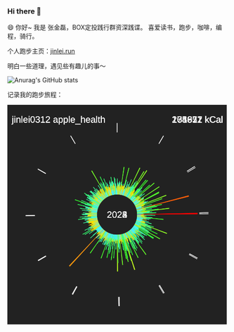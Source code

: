 ### Hi there 👋


😄 你好~ 我是 张金磊，BOX定投践行群资深践谍。 喜爱读书，跑步，咖啡，编程，骑行。 

个人跑步主页：[jinlei.run](https://jinlei.run/)

明白一些道理，遇见些有趣儿的事～

![Anurag's GitHub stats](https://github-readme-stats.vercel.app/api?username=iamjinlei0312&show_icons=true&theme=radical)

记录我的跑步旅程：

<img src="apple_health_circular.svg" alt="Apple Health Circular" width="500"/>

